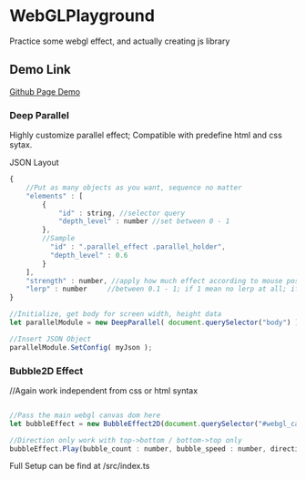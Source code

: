 # WebGLPlayground
Practice some webgl effect, and actually creating js library
## Demo Link
[Github Page Demo](https://hsinpa.github.io/WebGLPlayground/)

### Deep Parallel
Highly customize parallel effect; Compatible with predefine html and css sytax.

JSON Layout
```javascript
{ 
    //Put as many objects as you want, sequence no matter
    "elements" : [
        {
            "id" : string, //selector query
            "depth_level" : number //set between 0 - 1
        },
        //Sample
          "id" : ".parallel_effect .parallel_holder",
          "depth_level" : 0.6
        }
    ],
    "strength" : number, //apply how much effect according to mouse position    
    "lerp" : number     //between 0.1 - 1; if 1 mean no lerp at all; if 0, app crash
}
```
```javascript
//Initialize, get body for screen width, height data
let parallelModule = new DeepParallel( document.querySelector("body") );

//Insert JSON Object
parallelModule.SetConfig( myJson );
```
### Bubble2D Effect
//Again work independent from css or html syntax
```javascript

//Pass the main webgl canvas dom here
let bubbleEffect = new BubbleEffect2D(document.querySelector("#webgl_canvas"));

//Direction only work with top->bottom / bottom->top only
bubbleEffect.Play(bubble_count : number, bubble_speed : number, direction:Vector2);
```
Full Setup can be find at /src/index.ts


